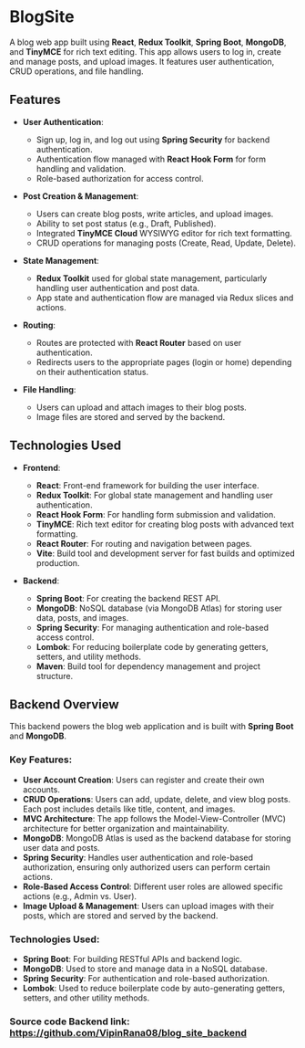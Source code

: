 # BlogSite

A blog web app built using **React**, **Redux Toolkit**, **Spring Boot**, **MongoDB**, and **TinyMCE** for rich text editing. This app allows users to log in, create and manage posts, and upload images. It features user authentication, CRUD operations, and file handling.

## Features

- **User Authentication**:
  - Sign up, log in, and log out using **Spring Security** for backend authentication.
  - Authentication flow managed with **React Hook Form** for form handling and validation.
  - Role-based authorization for access control.

- **Post Creation & Management**:
  - Users can create blog posts, write articles, and upload images.
  - Ability to set post status (e.g., Draft, Published).
  - Integrated **TinyMCE Cloud** WYSIWYG editor for rich text formatting.
  - CRUD operations for managing posts (Create, Read, Update, Delete).

- **State Management**:
  - **Redux Toolkit** used for global state management, particularly handling user authentication and post data.
  - App state and authentication flow are managed via Redux slices and actions.

- **Routing**:
  - Routes are protected with **React Router** based on user authentication.
  - Redirects users to the appropriate pages (login or home) depending on their authentication status.

- **File Handling**:
  - Users can upload and attach images to their blog posts.
  - Image files are stored and served by the backend.

## Technologies Used

- **Frontend**:
  - **React**: Front-end framework for building the user interface.
  - **Redux Toolkit**: For global state management and handling user authentication.
  - **React Hook Form**: For handling form submission and validation.
  - **TinyMCE**: Rich text editor for creating blog posts with advanced text formatting.
  - **React Router**: For routing and navigation between pages.
  - **Vite**: Build tool and development server for fast builds and optimized production.

- **Backend**:
  - **Spring Boot**: For creating the backend REST API.
  - **MongoDB**: NoSQL database (via MongoDB Atlas) for storing user data, posts, and images.
  - **Spring Security**: For managing authentication and role-based access control.
  - **Lombok**: For reducing boilerplate code by generating getters, setters, and utility methods.
  - **Maven**: Build tool for dependency management and project structure.

## Backend Overview

This backend powers the blog web application and is built with **Spring Boot** and **MongoDB**.

### Key Features:
- **User Account Creation**: Users can register and create their own accounts.
- **CRUD Operations**: Users can add, update, delete, and view blog posts. Each post includes details like title, content, and images.
- **MVC Architecture**: The app follows the Model-View-Controller (MVC) architecture for better organization and maintainability.
- **MongoDB**: MongoDB Atlas is used as the backend database for storing user data and posts.
- **Spring Security**: Handles user authentication and role-based authorization, ensuring only authorized users can perform certain actions.
- **Role-Based Access Control**: Different user roles are allowed specific actions (e.g., Admin vs. User).
- **Image Upload & Management**: Users can upload images with their posts, which are stored and served by the backend.

### Technologies Used:
- **Spring Boot**: For building RESTful APIs and backend logic.
- **MongoDB**: Used to store and manage data in a NoSQL database.
- **Spring Security**: For authentication and role-based authorization.
- **Lombok**: Used to reduce boilerplate code by auto-generating getters, setters, and other utility methods.

### Source code Backend link: https://github.com/VipinRana08/blog_site_backend